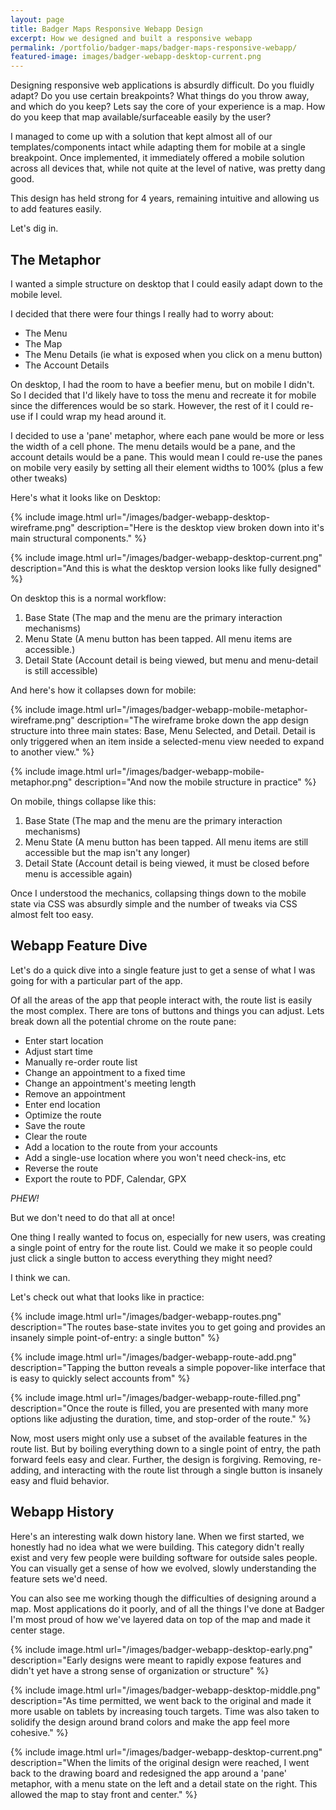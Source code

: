 ```yaml
---
layout: page
title: Badger Maps Responsive Webapp Design
excerpt: How we designed and built a responsive webapp
permalink: /portfolio/badger-maps/badger-maps-responsive-webapp/
featured-image: images/badger-webapp-desktop-current.png
---
```


Designing responsive web applications is absurdly difficult. Do you fluidly adapt? Do you use certain breakpoints? What things do you throw away, and which do you keep? Lets say the core of your experience is a map. How do you keep that map available/surfaceable easily by the user?

I managed to come up with a solution that kept almost all of our templates/components intact while adapting them for mobile at a single breakpoint. Once implemented, it immediately offered a mobile solution across all devices that, while not quite at the level of native, was pretty dang good.

This design has held strong for 4 years, remaining intuitive and allowing us to add features easily.

Let's dig in.

## The Metaphor

I wanted a simple structure on desktop that I could easily adapt down to the mobile level. 

I decided that there were four things I really had to worry about:
- The Menu
- The Map
- The Menu Details (ie what is exposed when you click on a menu button)
- The Account Details

On desktop, I had the room to have a beefier menu, but on mobile I didn't. So I decided that I'd likely have to toss the menu and recreate it for mobile since the differences would be so stark. However, the rest of it I could re-use if I could wrap my head around it.

I decided to use a 'pane' metaphor, where each pane would be more or less the width of a cell phone. The menu details would be a pane, and the account details would be a pane. This would mean I could re-use the panes on mobile very easily by setting all their element widths to 100% (plus a few other tweaks)

Here's what it looks like on Desktop:

{% include image.html url="/images/badger-webapp-desktop-wireframe.png" description="Here is the desktop view broken down into it's main structural components." %}

{% include image.html url="/images/badger-webapp-desktop-current.png" description="And this is what the desktop version looks like fully designed" %}

On desktop this is a normal workflow:
1. Base State (The map and the menu are the primary interaction mechanisms)
2. Menu State (A menu button has been tapped. All menu items are accessible.)
3. Detail State (Account detail is being viewed, but menu and menu-detail is still accessible)

And here's how it collapses down for mobile:

{% include image.html url="/images/badger-webapp-mobile-metaphor-wireframe.png" description="The wireframe broke down the app design structure into three main states: Base, Menu Selected, and Detail. Detail is only triggered when an item inside a selected-menu view needed to expand to another view." %}

{% include image.html url="/images/badger-webapp-mobile-metaphor.png" description="And now the mobile structure in practice" %}

On mobile, things collapse like this:
1. Base State (The map and the menu are the primary interaction mechanisms)
2. Menu State (A menu button has been tapped. All menu items are still accessible but the map isn't any longer)
3. Detail State (Account detail is being viewed, it must be closed before menu is accessible again)

Once I understood the mechanics, collapsing things down to the mobile state via CSS was absurdly simple and the number of tweaks via CSS almost felt too easy. 


## Webapp Feature Dive

Let's do a quick dive into a single feature just to get a sense of what I was going for with a particular part of the app.

Of all the areas of the app that people interact with, the route list is easily the most complex. There are tons of buttons and things you can adjust. Lets break down all the potential chrome on the route pane:

- Enter start location
- Adjust start time
- Manually re-order route list
- Change an appointment to a fixed time
- Change an appointment's meeting length
- Remove an appointment
- Enter end location
- Optimize the route
- Save the route
- Clear the route
- Add a location to the route from your accounts
- Add a single-use location where you won't need check-ins, etc
- Reverse the route
- Export the route to PDF, Calendar, GPX

*PHEW!*

But we don't need to do that all at once!

One thing I really wanted to focus on, especially for new users, was creating a single point of entry for the route list. Could we make it so people could just click a single button to access everything they might need? 

I think we can.

Let's check out what that looks like in practice:

{% include image.html url="/images/badger-webapp-routes.png" description="The routes base-state invites you to get going and provides an insanely simple point-of-entry: a single button" %}

{% include image.html url="/images/badger-webapp-route-add.png" description="Tapping the button reveals a simple popover-like interface that is easy to quickly select accounts from" %}

{% include image.html url="/images/badger-webapp-route-filled.png" description="Once the route is filled, you are presented with many more options like adjusting the duration, time, and stop-order of the route." %}

Now, most users might only use a subset of the available features in the route list. But by boiling everything down to a single point of entry, the path forward feels easy and clear. Further, the design is forgiving. Removing, re-adding, and interacting with the route list through a single button is insanely easy and fluid behavior. 

## Webapp History

Here's an interesting walk down history lane. When we first started, we honestly had no idea what we were building. This category didn't really exist and very few people were building software for outside sales people. You can visually get a sense of how we evolved, slowly understanding the feature sets we'd need. 

You can also see me working though the difficulties of designing around a map. Most applications do it poorly, and of all the things I've done at Badger I'm most proud of how we've layered data on top of the map and made it center stage. 

{% include image.html url="/images/badger-webapp-desktop-early.png" description="Early designs were meant to rapidly expose features and didn't yet have a strong sense of organization or structure" %}

{% include image.html url="/images/badger-webapp-desktop-middle.png" description="As time permitted, we went back to the original and made it more usable on tablets by increasing touch targets. Time was also taken to solidify the design around brand colors and make the app feel more cohesive." %}

{% include image.html url="/images/badger-webapp-desktop-current.png" description="When the limits of the original design were reached, I went back to the drawing board and redesigned the app around a 'pane' metaphor, with a menu state on the left and a detail state on the right. This allowed the map to stay front and center." %}